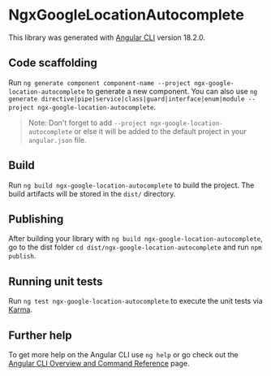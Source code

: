 # NgxGoogleLocationAutocomplete

This library was generated with [Angular CLI](https://github.com/angular/angular-cli) version 18.2.0.

## Code scaffolding

Run `ng generate component component-name --project ngx-google-location-autocomplete` to generate a new component. You can also use `ng generate directive|pipe|service|class|guard|interface|enum|module --project ngx-google-location-autocomplete`.
> Note: Don't forget to add `--project ngx-google-location-autocomplete` or else it will be added to the default project in your `angular.json` file. 

## Build

Run `ng build ngx-google-location-autocomplete` to build the project. The build artifacts will be stored in the `dist/` directory.

## Publishing

After building your library with `ng build ngx-google-location-autocomplete`, go to the dist folder `cd dist/ngx-google-location-autocomplete` and run `npm publish`.

## Running unit tests

Run `ng test ngx-google-location-autocomplete` to execute the unit tests via [Karma](https://karma-runner.github.io).

## Further help

To get more help on the Angular CLI use `ng help` or go check out the [Angular CLI Overview and Command Reference](https://angular.dev/tools/cli) page.
